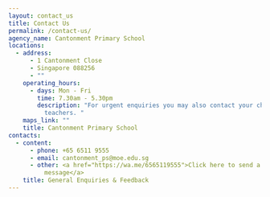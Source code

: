 ```yaml
---
layout: contact_us
title: Contact Us
permalink: /contact-us/
agency_name: Cantonment Primary School
locations:
  - address:
      - 1 Cantonment Close
      - Singapore 088256
      - ""
    operating_hours:
      - days: Mon - Fri
        time: 7.30am - 5.30pm
        description: "For urgent enquiries you may also contact your child's form
          teachers. "
    maps_link: ""
    title: Cantonment Primary School
contacts:
  - content:
      - phone: +65 6511 9555
      - email: cantonment_ps@moe.edu.sg
      - other: <a href="https://wa.me/6565119555">Click here to send a WhatsApp
          message</a>
    title: General Enquiries & Feedback
---
```

